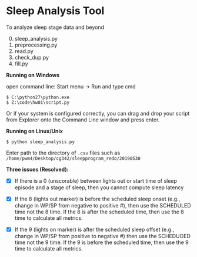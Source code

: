 # Sleep Analysis Tool

To analyze sleep stage data and beyond

0. sleep_analysis.py
1. preprocessing.py
2. read.py
3. check_dup.py
4. fill.py

__Running on Windows__

open command line:  Start menu -> Run  and type cmd
```
$ C:\python27\python.exe 
$ Z:\code\hw01\script.py
```

Or if your system is configured correctly, you can drag and drop your script from Explorer onto the Command Line window and press enter.


__Running on Linux/Unix__

```$ python sleep_analysis.py```

Enter path to the directory of `.csv` files such as ```/home/pwm4/Desktop/cg342/sleepprogram_redo/20190530```

__Three issues (Resolved):__

- [x] If there is a 0 (unscorable) between lights out or start time of sleep episode and a stage of sleep, then you cannot compute sleep latency

- [x] If the 8 (lights out marker) is before the scheduled sleep onset (e.g., change in WP/SP from negative to positive #), then use the SCHEDULED time not the 8  time. If the 8 is after the scheduled time, then use the 8 time to calculate all metrics.

- [x] If the 9 (lights on marker) is after the scheduled sleep offset (e.g., change in WP/SP from positive to negative #) then use the SCHEDUOED time not the 9 time. If the 9 is before the scheduled time, then use the 9 time to calculate all metrics.